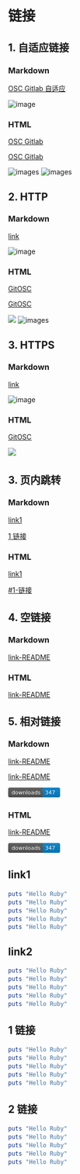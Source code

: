 # 链接

## 1. 自适应链接

### Markdown

[OSC Gitlab 自适应](//www.oschina.net/p/gitlab)

![image](//git.oschina.net/uploads/images/2017/0210/113913_cbaf56db_340906.png)

### HTML

<a href="//www.oschina.net/p/gitlab">OSC Gitlab</a>

<a href="//www.oschina.net/p/gitlab" class="cls">OSC Gitlab</a>

<img alt="images" src="http://git.oschina.net/uploads/images/2017/0210/113913_cbaf56db_340906.png"/>

<img alt="images" src="http://git.oschina.net/uploads/images/2017/0210/113913_cbaf56db_340906.png" class="cls"/>

## 2. HTTP

### Markdown

[link](http://git.oschina.net/osc/osc/blob/master/readme.md)

![image](http://git.oschina.net/uploads/images/2017/0210/113913_cbaf56db_340906.png)

### HTML

<a href="http://git.oschina.net/osc/osc/blob/master/readme.md">GitOSC</a>

<a href="http://git.oschina.net/osc/osc/blob/master/readme.md" class="cls">GitOSC</a>

<img src="http://git.oschina.net/uploads/images/2017/0210/113913_cbaf56db_340906.png"/>

<img alt="images" src="http://git.oschina.net/uploads/images/2017/0210/113913_cbaf56db_340906.png"/>

## 3. HTTPS

### Markdown

[link](https://git.oschina.net/osc/osc/blob/master/readme.md)

![image](https://git.oschina.net/uploads/images/2017/0210/113913_cbaf56db_340906.png)

### HTML

<a href="https://git.oschina.net/osc/osc/blob/master/readme.md" class="cls">GitOSC</a>

<img src="https://git.oschina.net/uploads/images/2017/0210/113913_cbaf56db_340906.png"/>

## 3. 页内跳转

### Markdown

[link1](#link1)

[1 链接](#1-链接)

### HTML

<a href="#link1">link1</a>

<a href="#1-链接">#1-链接</a>

## 4. 空链接

### Markdown

[link-README]()

### HTML

<a href="">link-README</a>

## 5. 相对链接

### Markdown

[link-README](./link/README.md)

[link-README](../README.md)

![image](./link/1.png)

### HTML

<a href="../README.md">link-README</a>

<img src="./link/1.png" alt=""/>

## link1

```ruby
puts "Hello Ruby"
puts "Hello Ruby"
puts "Hello Ruby"
puts "Hello Ruby"
puts "Hello Ruby"
```

## link2

```ruby
puts "Hello Ruby"
puts "Hello Ruby"
puts "Hello Ruby"
puts "Hello Ruby"
puts "Hello Ruby"
```

## 1 链接

```ruby
puts "Hello Ruby"
puts "Hello Ruby"
puts "Hello Ruby"
puts "Hello Ruby"
puts "Hello Ruby"
```

## 2 链接

```ruby
puts "Hello Ruby"
puts "Hello Ruby"
puts "Hello Ruby"
puts "Hello Ruby"
puts "Hello Ruby"
```
